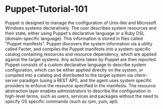 # Puppet-Tutorial-101
Puppet is designed to manage the configuration of Unix-like and Microsoft Windows systems declaratively. The user describes system resources and their state, either using Puppet's declarative language or a Ruby DSL (domain-specific language). This information is stored in files called "Puppet manifests". Puppet discovers the system information via a utility called Facter, and compiles the Puppet manifests into a system-specific catalog containing resources and resource dependency, which are applied against the target systems. Any actions taken by Puppet are then reported.  Puppet consists of a custom declarative language to describe system configuration, which can be either applied directly on the system, or compiled into a catalog and distributed to the target system via client–server paradigm (using a REST API), and the agent uses system specific providers to enforce the resource specified in the manifests. The resource abstraction layer enables administrators to describe the configuration in high-level terms, such as users, services and packages without the need to specify OS specific commands (such as rpm, yum, apt).
